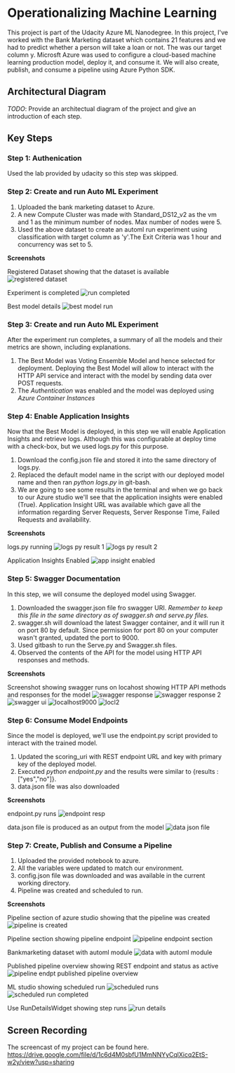 # Operationalizing Machine Learning
This project is part of the Udacity Azure ML Nanodegree. In this project, I've worked with the Bank Marketing dataset which contains 21 features and we had to predict whether a person will take a loan or not. The was our target column y. 
Microsft Azure was used to configure a cloud-based machine learning production model, deploy it, and consume it. We will also create, publish, and consume a pipeline using Azure Python SDK.

## Architectural Diagram
*TODO*: Provide an architectual diagram of the project and give an introduction of each step.

## Key Steps
### Step 1: Authenication

Used the lab provided by udacity so this step was skipped.

### Step 2: Create and run Auto ML Experiment
1. Uploaded the bank marketing dataset to Azure.
2. A new Compute Cluster was made with Standard_DS12_v2 as the vm and 1 as the minimum number of nodes. Max number of nodes were 5.
3. Used the above dataset to create an automl run experiment using classification with target column as 'y'.The Exit Criteria was 1 hour and concurrency was set to 5. 

**Screenshots**

Registered Dataset showing that the dataset is available
![registered dataset](https://user-images.githubusercontent.com/46073909/104363813-bd29d980-553b-11eb-8516-5ebdcdf1003c.jpg)

Experiment is completed
![run completed](https://user-images.githubusercontent.com/46073909/104363821-bf8c3380-553b-11eb-9542-2196a7b40bad.jpg)

Best model details
![best model run](https://user-images.githubusercontent.com/46073909/104363826-c024ca00-553b-11eb-9510-cf1fe99e36fe.jpg)

### Step 3: Create and run Auto ML Experiment

After the experiment run completes, a summary of all the models and their metrics are shown, including explanations. 
1. The Best Model was Voting Ensemble Model and hence selected for deployment. Deploying the Best Model will allow to interact with the HTTP API service and interact with the model by sending data over POST requests.
2. The *Authentication* was enabled and the model was deployed using *Azure Container Instances*

### Step 4: Enable Application Insights

Now that the Best Model is deployed, in this step we will enable Application Insights and retrieve logs. Although this was configurable at deploy time with a check-box, but we used logs.py for this purpose.
1. Download the config.json file and stored it into the same directory of logs.py.
2. Replaced the default model name in the script with our deployed model name and then ran *python logs.py* in git-bash. 
3. We are going to see some results in the terminal and when we go back to our Azure studio we'll see that the application insights were enabled (True). 
   Application Insight URL was available which gave all the information regarding Server Requests, Server Response Time, Failed Requests and availability.
   
**Screenshots**

logs.py running
![logs py result 1](https://user-images.githubusercontent.com/46073909/104364490-ae8ff200-553c-11eb-8402-5ac28fc2ecba.jpg)
![logs py result 2](https://user-images.githubusercontent.com/46073909/104364495-b059b580-553c-11eb-8c3f-64759895283a.jpg)

Application Insights Enabled
![app insight enabled](https://user-images.githubusercontent.com/46073909/104364497-b0f24c00-553c-11eb-9cf0-458c088e5327.jpg)

### Step 5: Swagger Documentation

In this step, we will consume the deployed model using Swagger.
1. Downloaded the swagger.json file fro swagger URI. *Remember to keep this file in the same directory as of swagger.sh and serve.py files.*
2. swagger.sh will download the latest Swagger container, and it will run it on port 80 by default. Since permission for port 80 on your computer wasn't granted, updated the port to 9000.
3. Used gitbash to run the Serve.py and Swagger.sh files.
4. Observed the contents of the API for the model using HTTP API responses and methods.

**Screenshots**

Screenshot showing swagger runs on locahost showing HTTP API methods and responses for the model
![swagger response](https://user-images.githubusercontent.com/46073909/104364697-fca4f580-553c-11eb-90dc-87bd9f207e47.jpg)
![swagger response 2](https://user-images.githubusercontent.com/46073909/104364691-fadb3200-553c-11eb-9067-1267244a1a90.jpg)
![swagger ui](https://user-images.githubusercontent.com/46073909/104364699-fd3d8c00-553c-11eb-96c4-16bb1421f821.jpg)
![localhost9000](https://user-images.githubusercontent.com/46073909/104364703-fdd62280-553c-11eb-83e2-2e64ec32db87.jpg)
![locl2](https://user-images.githubusercontent.com/46073909/104364705-fe6eb900-553c-11eb-9b8d-aaf2e14e38bd.jpg)

### Step 6: Consume Model Endpoints

Since the model is deployed, we'll use the endpoint.py script provided to interact with the trained model.
1. Updated the scoring_uri with REST endpoint URL and key with primary key of the deployed model.
2. Executed *python endpoint.py* and the results were similar to {results : ["yes","no"]}.
3. data.json file was also downloaded

**Screenshots**

endpoint.py runs 
![endpoint resp](https://user-images.githubusercontent.com/46073909/104365081-8d7bd100-553d-11eb-9d4b-8aad09968a7d.jpg)

data.json file is produced as an output from the model
![data json file](https://user-images.githubusercontent.com/46073909/104365087-8eacfe00-553d-11eb-82ef-fd1dc963238d.jpg)

### Step 7: Create, Publish and Consume a Pipeline

1. Uploaded the provided notebook to azure.
2. All the variables were updated to match our environment.
3. config.json file was downloaded and was available in the current working directory.
4. Pipeline was created and scheduled to run. 

**Screenshots**

Pipeline section of azure studio showing that the pipeline was created
![pipeline is created](https://user-images.githubusercontent.com/46073909/104365302-d895e400-553d-11eb-9dc4-8075d0509b57.jpg)

Pipeline section showing pipeline endpoint
![pipeline endpoint section](https://user-images.githubusercontent.com/46073909/104365312-da5fa780-553d-11eb-8ad7-145c362a0b6a.jpg)

Bankmarketing dataset with automl module
![data with automl module](https://user-images.githubusercontent.com/46073909/104365311-d9c71100-553d-11eb-8d4c-0ddf8a6aff30.jpg)

Published pipeline overview showing REST endpoint and status as active
![pipeline endpt published pipeline overview](https://user-images.githubusercontent.com/46073909/104365295-d6338a00-553d-11eb-85ff-c83fe8ad87d9.jpg)

ML studio showing scheduled run
![scheduled runs](https://user-images.githubusercontent.com/46073909/104365308-d9c71100-553d-11eb-9c26-b6a38c24f109.png)
![scheduled run completed](https://user-images.githubusercontent.com/46073909/104365304-d92e7a80-553d-11eb-91dc-58bbbad01d28.png)

Use RunDetailsWidget showing step runs
![run details](https://user-images.githubusercontent.com/46073909/104365998-bfd9fe00-553e-11eb-9361-06d8fa544c71.png)

## Screen Recording
The screencast of my project can be found here.
https://drive.google.com/file/d/1c6d4M0sbfU1MmNNYyCqlXicq2EtS-w2y/view?usp=sharing
